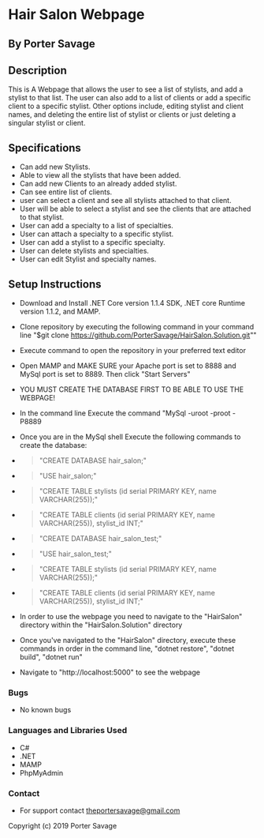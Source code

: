 # Hair Salon Webpage
## By Porter Savage

## Description
This is A Webpage that allows the user to see a list of stylists, and add a stylist to that list. The user can also add to a list of clients or add a specific client to a specific stylist. Other options include, editing stylist and client names, and deleting the entire list of stylist or clients or just deleting a singular stylist or client.

## Specifications
* Can add new Stylists.
* Able to view all the stylists that have been added.
* Can add new Clients to an already added stylist.
* Can see entire list of clients.
* user can select a client and see all stylists attached to that client.
* User will be able to select a stylist and see the clients that are attached to that stylist.
* User can add a specialty to a list of specialties.
* User can attach a specialty to a specific stylist.
* User can add a stylist to a specific specialty.
* User can delete stylists and specialties.
* User can edit Stylist and specialty names.

## Setup Instructions
* Download and Install .NET Core version 1.1.4 SDK, .NET core Runtime version 1.1.2, and MAMP.

* Clone repository by executing the following command in your command line "$git clone https://github.com/PorterSavage/HairSalon.Solution.git""
* Execute command to open the repository in your preferred text editor
* Open MAMP and MAKE SURE your Apache port is set to 8888 and MySql port is set to 8889. Then click "Start Servers"
* YOU MUST CREATE THE DATABASE FIRST TO BE ABLE TO USE THE WEBPAGE!
* In the command line Execute the command "MySql -uroot -proot -P8889
* Once you are in the MySql shell Execute the following commands to create the database:
* > "CREATE DATABASE hair_salon;"
* > "USE hair_salon;"
* > "CREATE TABLE stylists (id serial PRIMARY KEY, name VARCHAR(255));"
* > "CREATE TABLE clients (id serial PRIMARY KEY, name VARCHAR(255)), stylist_id INT;"
* > "CREATE DATABASE hair_salon_test;"
* > "USE hair_salon_test;"
* > "CREATE TABLE stylists (id serial PRIMARY KEY, name VARCHAR(255));"
* > "CREATE TABLE clients (id serial PRIMARY KEY, name VARCHAR(255)), stylist_id INT;"
* In order to use the webpage you need to navigate to the "HairSalon" directory within the "HairSalon.Solution" directory
* Once you've navigated to the "HairSalon" directory, execute these commands in order in the command line, "dotnet restore", "dotnet build", "dotnet run"
* Navigate to "http://localhost:5000" to see the webpage

### Bugs
* No known bugs

### Languages and Libraries Used
* C#
* .NET
* MAMP
* PhpMyAdmin

### Contact
* For support contact theportersavage@gmail.com

Copyright (c) 2019 Porter Savage